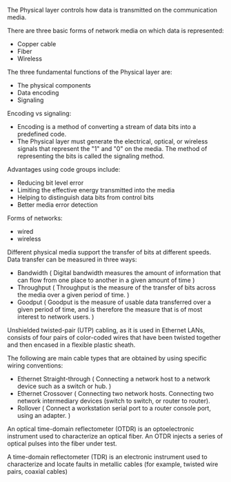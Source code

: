 The Physical layer controls how data is transmitted on the communication media.

There are three basic forms of network media on which data is represented:
* Copper cable
* Fiber
* Wireless

The three fundamental functions of the Physical layer are:
* The physical components
* Data encoding
* Signaling

Encoding vs signaling:
* Encoding is a method of converting a stream of data bits into a predefined code. 
* The Physical layer must generate the electrical, optical, or wireless signals that represent the "1" and "0" on the media. The method of representing the bits is called the signaling method.


Advantages using code groups include: 
* Reducing bit level error
* Limiting the effective energy transmitted into the media
* Helping to distinguish data bits from control bits
* Better media error detection

Forms of networks:
* wired
* wireless

Different physical media support the transfer of bits at different speeds. Data transfer can be measured in three ways: 
* Bandwidth ( Digital bandwidth measures the amount of information that can flow from one place to another in a given amount of time )
* Throughput ( Throughput is the measure of the transfer of bits across the media over a given period of time. )
* Goodput ( Goodput is the measure of usable data transferred over a given period of time, and is therefore the measure that is of most interest to network users.  )

Unshielded twisted-pair (UTP) cabling, as it is used in Ethernet LANs, consists of four pairs of color-coded wires that have been twisted together and then encased in a flexible plastic sheath.

The following are main cable types that are obtained by using specific wiring conventions:
* Ethernet Straight-through ( Connecting a network host to a network device such as a switch or hub. )
* Ethernet Crossover ( Connecting two network hosts.
Connecting two network intermediary devices (switch to switch, or router to router).
* Rollover ( Connect a workstation serial port to a router console port, using an adapter. )

An optical time-domain reflectometer (OTDR) is an optoelectronic instrument used to characterize an optical fiber. An OTDR injects a series of optical pulses into the fiber under test.

A time-domain reflectometer (TDR) is an electronic instrument used to characterize and locate faults in metallic cables (for example, twisted wire pairs, coaxial cables)